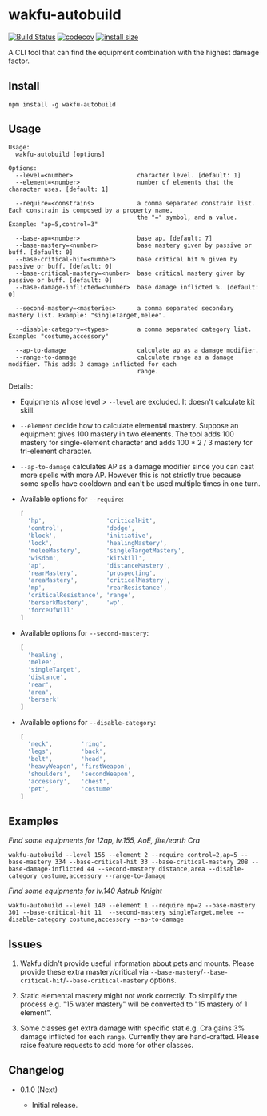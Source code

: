 wakfu-autobuild
======================

[![Build Status](https://travis-ci.com/eight04/wakfu-autobuild.svg?branch=master)](https://travis-ci.com/eight04/wakfu-autobuild)
[![codecov](https://codecov.io/gh/eight04/wakfu-autobuild/branch/master/graph/badge.svg)](https://codecov.io/gh/eight04/wakfu-autobuild)
[![install size](https://packagephobia.now.sh/badge?p=wakfu-autobuild)](https://packagephobia.now.sh/result?p=wakfu-autobuild)

A CLI tool that can find the equipment combination with the highest damage factor.

Install
-------

```
npm install -g wakfu-autobuild
```

Usage
-----
<!--$inline.start("cmd:node cli -h|markdown:codeblock")-->
```
Usage:
  wakfu-autobuild [options]

Options:
  --level=<number>                  character level. [default: 1]
  --element=<number>                number of elements that the character uses. [default: 1]
  
  --require=<constrains>            a comma separated constrain list. Each constrain is composed by a property name,
                                    the "=" symbol, and a value. Example: "ap=5,control=3"
              
  --base-ap=<number>                base ap. [default: 7]
  --base-mastery=<number>           base mastery given by passive or buff. [default: 0]
  --base-critical-hit=<number>      base critical hit % given by passive or buff. [default: 0]
  --base-critical-mastery=<number>  base critical mastery given by passive or buff. [default: 0]
  --base-damage-inflicted=<number>  base damage inflicted %. [default: 0]
  
  --second-mastery=<masteries>      a comma separated secondary mastery list. Example: "singleTarget,melee".
  
  --disable-category=<types>        a comma separated category list. Example: "costume,accessory"
  
  --ap-to-damage                    calculate ap as a damage modifier.
  --range-to-damage                 calculate range as a damage modifier. This adds 3 damage inflicted for each
                                    range.

```
<!--$inline.end-->

Details:

* Equipments whose level > `--level` are excluded. It doesn't calculate kit skill.

* `--element` decide how to calculate elemental mastery. Suppose an equipment gives 100 mastery in two elements. The tool adds 100 mastery for single-element character and adds 100 * 2 / 3 mastery for tri-element character.

* `--ap-to-damage` calculates AP as a damage modifier since you can cast more spells with more AP. However this is not strictly true because some spells have cooldown and can't be used multiple times in one turn.

* Available options for `--require`:

    <!--$inline.start("cmd:node get-single-value-effect|trim|markdown:codeblock,js|indent")>-->
    ```js
    [
      'hp',                 'criticalHit',
      'control',            'dodge',
      'block',              'initiative',
      'lock',               'healingMastery',
      'meleeMastery',       'singleTargetMastery',
      'wisdom',             'kitSkill',
      'ap',                 'distanceMastery',
      'rearMastery',        'prospecting',
      'areaMastery',        'criticalMastery',
      'mp',                 'rearResistance',
      'criticalResistance', 'range',
      'berserkMastery',     'wp',
      'forceOfWill'
    ]
    ```
    <!--$inline.end-->

* Available options for `--second-mastery`:
    <!--$inline.start("cmd:node get-second-mastery|trim|markdown:codeblock,js|indent")-->
    ```js
    [
      'healing',
      'melee',
      'singleTarget',
      'distance',
      'rear',
      'area',
      'berserk'
    ]
    ```
    <!--$inline.end-->
  
* Available options for `--disable-category`:
    <!--$inline.start("cmd:node get-category|trim|markdown:codeblock,js|indent")-->
    ```js
    [
      'neck',        'ring',
      'legs',        'back',
      'belt',        'head',
      'heavyWeapon', 'firstWeapon',
      'shoulders',   'secondWeapon',
      'accessory',   'chest',
      'pet',         'costume'
    ]
    ```
    <!--$inline.end-->
    
Examples
--------

*Find some equipments for 12ap, lv.155, AoE, fire/earth Cra*

```
wakfu-autobuild --level 155 --element 2 --require control=2,ap=5 --base-mastery 334 --base-critical-hit 33 --base-critical-mastery 208 --base-damage-inflicted 44 --second-mastery distance,area --disable-category costume,accessory --range-to-damage
```

*Find some equipments for lv.140 Astrub Knight*

```
wakfu-autobuild --level 140 --element 1 --require mp=2 --base-mastery 301 --base-critical-hit 11  --second-mastery singleTarget,melee --disable-category costume,accessory --ap-to-damage
```

Issues
------

1. Wakfu didn't provide useful information about pets and mounts. Please provide these extra mastery/critical via `--base-mastery`/`--base-critical-hit`/`--base-critical-mastery` options.

2. Static elemental mastery might not work correctly. To simplify the process e.g. "15 water mastery" will be converted to "15 mastery of 1 element".

3. Some classes get extra damage with specific stat e.g. Cra gains 3% damage inflicted for each `range`. Currently they are hand-crafted. Please raise feature requests to add more for other classes.

Changelog
---------

* 0.1.0 (Next)

  - Initial release.
